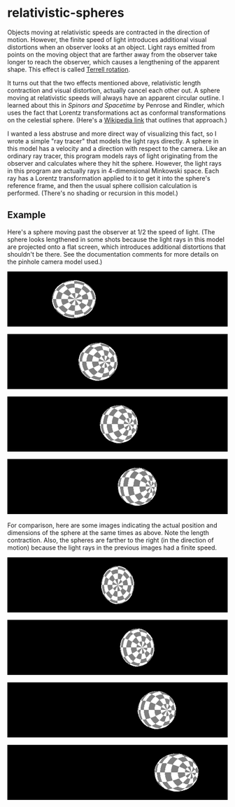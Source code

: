# relativistic-spheres

Objects moving at relativistic speeds are contracted in the direction of motion.
However, the finite speed of light introduces additional visual distortions when an observer looks at an object.
Light rays emitted from points on the moving object that are farther away from the observer take longer to reach the observer, which causes a lengthening of the apparent shape.
This effect is called [Terrell rotation](https://en.wikipedia.org/wiki/Terrell_rotation).

It turns out that the two effects mentioned above, relativistic length contraction and visual distortion, actually cancel each other out.
A sphere moving at relativistic speeds will always have an apparent circular outline.
I learned about this in *Spinors and Spacetime* by Penrose and Rindler, which uses the fact that Lorentz transformations act as conformal transformations on the celestial sphere.
(Here's a [Wikipedia link](https://en.wikipedia.org/wiki/Lorentz_group#Relation_to_the_M.C3.B6bius_group) that outlines that approach.)

I wanted a less abstruse and more direct way of visualizing this fact, so I wrote a simple "ray tracer" that models the light rays directly.
A sphere in this model has a velocity and a direction with respect to the camera.
Like an ordinary ray tracer, this program models rays of light originating from the observer and calculates where they hit the sphere.
However, the light rays in this program are actually rays in 4-dimensional Minkowski space.
Each ray has a Lorentz transformation applied to it to get it into the sphere's reference frame, and then the usual sphere collision calculation is performed.
(There's no shading or recursion in this model.)

## Example

Here's a sphere moving past the observer at 1/2 the speed of light.
(The sphere looks lengthened in some shots because the light rays in this model are projected onto a flat screen, which introduces additional distortions that shouldn't be there.
See the documentation comments for more details on the pinhole camera model used.)

![](/example-images/example-000-visual-effects-on.png)

![](/example-images/example-100-visual-effects-on.png)

![](/example-images/example-200-visual-effects-on.png)

![](/example-images/example-300-visual-effects-on.png)

For comparison, here are some images indicating the actual position and dimensions of the sphere at the same times as above.
Note the length contraction.
Also, the spheres are farther to the right (in the direction of motion) because the light rays in the previous images had a finite speed.

![](/example-images/example-000-visual-effects-off.png)

![](/example-images/example-100-visual-effects-off.png)

![](/example-images/example-200-visual-effects-off.png)

![](/example-images/example-300-visual-effects-off.png)
